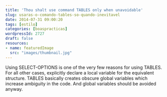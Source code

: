 ```yaml
---
title: 'Thou shalt use command TABLES only when unavoidable'
slug: usaras-o-comando-tables-so-quando-inevitavel
date: 2014-07-31 09:00:20
tags: [estilo]
categories: [boaspracticas]
wordpressId: 2727
draft: false
resources:
- name: featuredImage
  src: "images/thumbnail.jpg"
---
```

Using SELECT-OPTIONS is one of the very few reasons for using TABLES. For all other cases, explicitly declare a local variable for the equivalent structure. TABLES basically creates obscure global variables which increase ambiguity in the code. And global variables should be avoided anyway.
